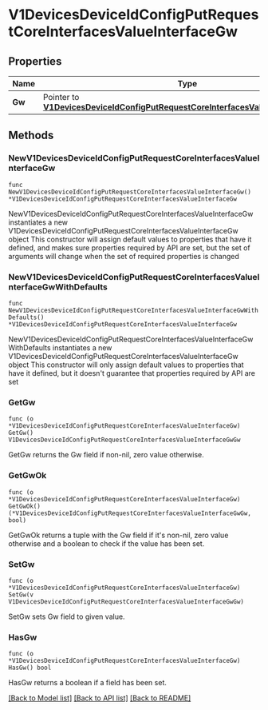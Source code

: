# V1DevicesDeviceIdConfigPutRequestCoreInterfacesValueInterfaceGw

## Properties

Name | Type | Description | Notes
------------ | ------------- | ------------- | -------------
**Gw** | Pointer to [**V1DevicesDeviceIdConfigPutRequestCoreInterfacesValueInterfaceGwGw**](V1DevicesDeviceIdConfigPutRequestCoreInterfacesValueInterfaceGwGw.md) |  | [optional] 

## Methods

### NewV1DevicesDeviceIdConfigPutRequestCoreInterfacesValueInterfaceGw

`func NewV1DevicesDeviceIdConfigPutRequestCoreInterfacesValueInterfaceGw() *V1DevicesDeviceIdConfigPutRequestCoreInterfacesValueInterfaceGw`

NewV1DevicesDeviceIdConfigPutRequestCoreInterfacesValueInterfaceGw instantiates a new V1DevicesDeviceIdConfigPutRequestCoreInterfacesValueInterfaceGw object
This constructor will assign default values to properties that have it defined,
and makes sure properties required by API are set, but the set of arguments
will change when the set of required properties is changed

### NewV1DevicesDeviceIdConfigPutRequestCoreInterfacesValueInterfaceGwWithDefaults

`func NewV1DevicesDeviceIdConfigPutRequestCoreInterfacesValueInterfaceGwWithDefaults() *V1DevicesDeviceIdConfigPutRequestCoreInterfacesValueInterfaceGw`

NewV1DevicesDeviceIdConfigPutRequestCoreInterfacesValueInterfaceGwWithDefaults instantiates a new V1DevicesDeviceIdConfigPutRequestCoreInterfacesValueInterfaceGw object
This constructor will only assign default values to properties that have it defined,
but it doesn't guarantee that properties required by API are set

### GetGw

`func (o *V1DevicesDeviceIdConfigPutRequestCoreInterfacesValueInterfaceGw) GetGw() V1DevicesDeviceIdConfigPutRequestCoreInterfacesValueInterfaceGwGw`

GetGw returns the Gw field if non-nil, zero value otherwise.

### GetGwOk

`func (o *V1DevicesDeviceIdConfigPutRequestCoreInterfacesValueInterfaceGw) GetGwOk() (*V1DevicesDeviceIdConfigPutRequestCoreInterfacesValueInterfaceGwGw, bool)`

GetGwOk returns a tuple with the Gw field if it's non-nil, zero value otherwise
and a boolean to check if the value has been set.

### SetGw

`func (o *V1DevicesDeviceIdConfigPutRequestCoreInterfacesValueInterfaceGw) SetGw(v V1DevicesDeviceIdConfigPutRequestCoreInterfacesValueInterfaceGwGw)`

SetGw sets Gw field to given value.

### HasGw

`func (o *V1DevicesDeviceIdConfigPutRequestCoreInterfacesValueInterfaceGw) HasGw() bool`

HasGw returns a boolean if a field has been set.


[[Back to Model list]](../README.md#documentation-for-models) [[Back to API list]](../README.md#documentation-for-api-endpoints) [[Back to README]](../README.md)


